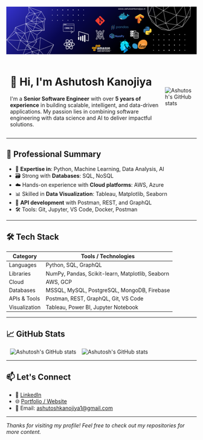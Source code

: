 ![logo](Banner.png)

<div style="display: flex; align-items: center; justify-content: space-between; padding-left:10px; padding-right:10px">
  <div>
    <h1>👋 Hi, I'm Ashutosh Kanojiya</h1>
    <p>
      I'm a <strong>Senior Software Engineer</strong> with over <strong>5 years of experience</strong> in building scalable, intelligent, and data-driven applications. My passion lies in combining software engineering with data science and AI to deliver impactful solutions.
    </p>
  </div>
  <div>
    <img src="https://user-images.githubusercontent.com/55389276/140866485-8fb1c876-9a8f-4d6a-98dc-08c4981eaf70.gif" width="100%" alt="Ashutosh's GitHub stats" />
  </div>
</div>

---

## 💼 Professional Summary

- 🧠 **Expertise in**: Python, Machine Learning, Data Analysis, AI
- 🗃️ Strong with **Databases**: SQL, NoSQL
- ☁️ Hands-on experience with **Cloud platforms**: AWS, Azure
- 📊 Skilled in **Data Visualization**: Tableau, Matplotlib, Seaborn
- 🔗 **API development** with Postman, REST, and GraphQL
- 🛠️ Tools: Git, Jupyter, VS Code, Docker, Postman

---

## 🛠 Tech Stack

| Category       | Tools / Technologies                              |
|----------------|---------------------------------------------------|
| Languages      | Python, SQL, GraphQL                              |
| Libraries      | NumPy, Pandas, Scikit-learn, Matplotlib, Seaborn  |
| Cloud          | AWS, GCP                                           |
| Databases      | MSSQL, MySQL, PostgreSQL, MongoDB, Firebase                        |
| APIs & Tools   | Postman, REST, GraphQL, Git, VS Code                       |
| Visualization  | Tableau, Power BI, Jupyter Notebook               |

---

## 📈 GitHub Stats

<div style="display: flex; align-items: center; padding-left:10px; padding-right:10px">
  <div>
    <img src="https://github-readme-stats.vercel.app/api?username=ashuk25&show_icons=true&theme=github_dark" width="100%" alt="Ashutosh's GitHub stats" />
  </div>
  <div style="margin-left:15px">
    <img src="https://github-readme-stats.vercel.app/api/top-langs/?username=ashuk25&layout=compact&theme=github_dark" width="100%" alt="Ashutosh's GitHub stats" />
  </div>
</div>

---

## 📫 Let's Connect

- 🔗 [LinkedIn](https://linkedin.com/in/ashutosh-kanojiya-44b857178)
- 🌐 [Portfolio / Website](https://ashutoshkanojiya.in/)
- 📧 Email: ashutoshkanojiya1@gmail.com

---

_Thanks for visiting my profile! Feel free to check out my repositories for more content._
